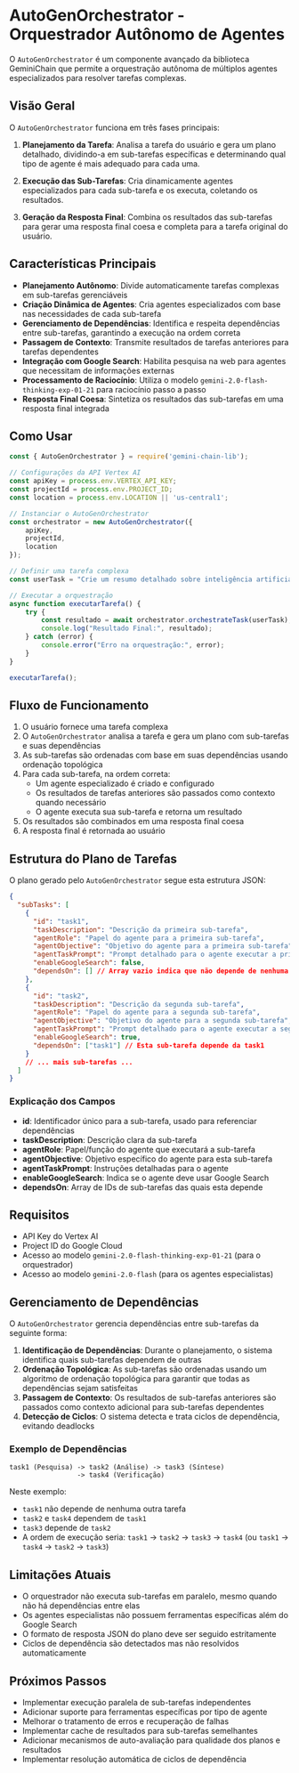 # AutoGenOrchestrator - Orquestrador Autônomo de Agentes

O `AutoGenOrchestrator` é um componente avançado da biblioteca GeminiChain que permite a orquestração autônoma de múltiplos agentes especializados para resolver tarefas complexas.

## Visão Geral

O `AutoGenOrchestrator` funciona em três fases principais:

1. **Planejamento da Tarefa**: Analisa a tarefa do usuário e gera um plano detalhado, dividindo-a em sub-tarefas específicas e determinando qual tipo de agente é mais adequado para cada uma.

2. **Execução das Sub-Tarefas**: Cria dinamicamente agentes especializados para cada sub-tarefa e os executa, coletando os resultados.

3. **Geração da Resposta Final**: Combina os resultados das sub-tarefas para gerar uma resposta final coesa e completa para a tarefa original do usuário.

## Características Principais

- **Planejamento Autônomo**: Divide automaticamente tarefas complexas em sub-tarefas gerenciáveis
- **Criação Dinâmica de Agentes**: Cria agentes especializados com base nas necessidades de cada sub-tarefa
- **Gerenciamento de Dependências**: Identifica e respeita dependências entre sub-tarefas, garantindo a execução na ordem correta
- **Passagem de Contexto**: Transmite resultados de tarefas anteriores para tarefas dependentes
- **Integração com Google Search**: Habilita pesquisa na web para agentes que necessitam de informações externas
- **Processamento de Raciocínio**: Utiliza o modelo `gemini-2.0-flash-thinking-exp-01-21` para raciocínio passo a passo
- **Resposta Final Coesa**: Sintetiza os resultados das sub-tarefas em uma resposta final integrada

## Como Usar

```javascript
const { AutoGenOrchestrator } = require('gemini-chain-lib');

// Configurações da API Vertex AI
const apiKey = process.env.VERTEX_API_KEY;
const projectId = process.env.PROJECT_ID;
const location = process.env.LOCATION || 'us-central1';

// Instanciar o AutoGenOrchestrator
const orchestrator = new AutoGenOrchestrator({
    apiKey,
    projectId,
    location
});

// Definir uma tarefa complexa
const userTask = "Crie um resumo detalhado sobre inteligência artificial generativa, incluindo suas aplicações atuais, limitações e perspectivas futuras.";

// Executar a orquestração
async function executarTarefa() {
    try {
        const resultado = await orchestrator.orchestrateTask(userTask);
        console.log("Resultado Final:", resultado);
    } catch (error) {
        console.error("Erro na orquestração:", error);
    }
}

executarTarefa();
```

## Fluxo de Funcionamento

1. O usuário fornece uma tarefa complexa
2. O `AutoGenOrchestrator` analisa a tarefa e gera um plano com sub-tarefas e suas dependências
3. As sub-tarefas são ordenadas com base em suas dependências usando ordenação topológica
4. Para cada sub-tarefa, na ordem correta:
   - Um agente especializado é criado e configurado
   - Os resultados de tarefas anteriores são passados como contexto quando necessário
   - O agente executa sua sub-tarefa e retorna um resultado
5. Os resultados são combinados em uma resposta final coesa
6. A resposta final é retornada ao usuário

## Estrutura do Plano de Tarefas

O plano gerado pelo `AutoGenOrchestrator` segue esta estrutura JSON:

```json
{
  "subTasks": [
    {
      "id": "task1",
      "taskDescription": "Descrição da primeira sub-tarefa",
      "agentRole": "Papel do agente para a primeira sub-tarefa",
      "agentObjective": "Objetivo do agente para a primeira sub-tarefa",
      "agentTaskPrompt": "Prompt detalhado para o agente executar a primeira sub-tarefa",
      "enableGoogleSearch": false,
      "dependsOn": [] // Array vazio indica que não depende de nenhuma outra tarefa
    },
    {
      "id": "task2",
      "taskDescription": "Descrição da segunda sub-tarefa",
      "agentRole": "Papel do agente para a segunda sub-tarefa",
      "agentObjective": "Objetivo do agente para a segunda sub-tarefa",
      "agentTaskPrompt": "Prompt detalhado para o agente executar a segunda sub-tarefa",
      "enableGoogleSearch": true,
      "dependsOn": ["task1"] // Esta sub-tarefa depende da task1
    }
    // ... mais sub-tarefas ...
  ]
}
```

### Explicação dos Campos

- **id**: Identificador único para a sub-tarefa, usado para referenciar dependências
- **taskDescription**: Descrição clara da sub-tarefa
- **agentRole**: Papel/função do agente que executará a sub-tarefa
- **agentObjective**: Objetivo específico do agente para esta sub-tarefa
- **agentTaskPrompt**: Instruções detalhadas para o agente
- **enableGoogleSearch**: Indica se o agente deve usar Google Search
- **dependsOn**: Array de IDs de sub-tarefas das quais esta depende

## Requisitos

- API Key do Vertex AI
- Project ID do Google Cloud
- Acesso ao modelo `gemini-2.0-flash-thinking-exp-01-21` (para o orquestrador)
- Acesso ao modelo `gemini-2.0-flash` (para os agentes especialistas)

## Gerenciamento de Dependências

O `AutoGenOrchestrator` gerencia dependências entre sub-tarefas da seguinte forma:

1. **Identificação de Dependências**: Durante o planejamento, o sistema identifica quais sub-tarefas dependem de outras
2. **Ordenação Topológica**: As sub-tarefas são ordenadas usando um algoritmo de ordenação topológica para garantir que todas as dependências sejam satisfeitas
3. **Passagem de Contexto**: Os resultados de sub-tarefas anteriores são passados como contexto adicional para sub-tarefas dependentes
4. **Detecção de Ciclos**: O sistema detecta e trata ciclos de dependência, evitando deadlocks

### Exemplo de Dependências

```
task1 (Pesquisa) -> task2 (Análise) -> task3 (Síntese)
                 -> task4 (Verificação)
```

Neste exemplo:
- `task1` não depende de nenhuma outra tarefa
- `task2` e `task4` dependem de `task1`
- `task3` depende de `task2`
- A ordem de execução seria: `task1` -> `task2` -> `task3` -> `task4` (ou `task1` -> `task4` -> `task2` -> `task3`)

## Limitações Atuais

- O orquestrador não executa sub-tarefas em paralelo, mesmo quando não há dependências entre elas
- Os agentes especialistas não possuem ferramentas específicas além do Google Search
- O formato de resposta JSON do plano deve ser seguido estritamente
- Ciclos de dependência são detectados mas não resolvidos automaticamente

## Próximos Passos

- Implementar execução paralela de sub-tarefas independentes
- Adicionar suporte para ferramentas específicas por tipo de agente
- Melhorar o tratamento de erros e recuperação de falhas
- Implementar cache de resultados para sub-tarefas semelhantes
- Adicionar mecanismos de auto-avaliação para qualidade dos planos e resultados
- Implementar resolução automática de ciclos de dependência

